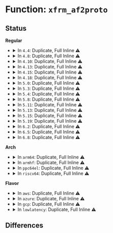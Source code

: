 # Function: <code>xfrm_af2proto</code>

## Status
<b>Regular</b>
<ul>
<li>
<details>
<summary>In <code>4.4</code>: Duplicate, Full Inline ⚠️</summary>

**Collision:** Static Duplication

**Inline:** Full

**Transformation:** False

**Instances:**

```
In net/xfrm/xfrm_policy.c (ffffffff817b25b6)
Location: include/net/xfrm.h:450
Inline: True
Inline callers:
  - net/xfrm/xfrm_policy.c:xfrm_resolve_and_create_bundle
```
```
In net/xfrm/xfrm_output.c (ffffffff817bc06b)
Location: include/net/xfrm.h:450
Inline: True
Inline callers:
  - net/xfrm/xfrm_output.c:xfrm_inner_extract_output
```
</details>
</li>
<li>
<details>
<summary>In <code>4.8</code>: Duplicate, Full Inline ⚠️</summary>

**Collision:** Static Duplication

**Inline:** Full

**Transformation:** False

**Instances:**

```
In net/xfrm/xfrm_policy.c (ffffffff8181f5a2)
Location: include/net/xfrm.h:446
Inline: True
Inline callers:
  - net/xfrm/xfrm_policy.c:xfrm_resolve_and_create_bundle
```
```
In net/xfrm/xfrm_output.c (ffffffff81828fab)
Location: include/net/xfrm.h:446
Inline: True
Inline callers:
  - net/xfrm/xfrm_output.c:xfrm_inner_extract_output
```
</details>
</li>
<li>
<details>
<summary>In <code>4.10</code>: Duplicate, Full Inline ⚠️</summary>

**Collision:** Static Duplication

**Inline:** Full

**Transformation:** False

**Instances:**

```
In net/xfrm/xfrm_policy.c (ffffffff81850e02)
Location: include/net/xfrm.h:446
Inline: True
Inline callers:
  - net/xfrm/xfrm_policy.c:xfrm_resolve_and_create_bundle
```
```
In net/xfrm/xfrm_output.c (ffffffff8185a98b)
Location: include/net/xfrm.h:446
Inline: True
Inline callers:
  - net/xfrm/xfrm_output.c:xfrm_inner_extract_output
```
</details>
</li>
<li>
<details>
<summary>In <code>4.13</code>: Duplicate, Full Inline ⚠️</summary>

**Collision:** Static Duplication

**Inline:** Full

**Transformation:** False

**Instances:**

```
In net/xfrm/xfrm_policy.c (ffffffff81875d52)
Location: include/net/xfrm.h:481
Inline: True
Inline callers:
  - net/xfrm/xfrm_policy.c:xfrm_resolve_and_create_bundle
```
```
In net/xfrm/xfrm_output.c (ffffffff8187e91b)
Location: include/net/xfrm.h:481
Inline: True
Inline callers:
  - net/xfrm/xfrm_output.c:xfrm_inner_extract_output
```
</details>
</li>
<li>
<details>
<summary>In <code>4.15</code>: Duplicate, Full Inline ⚠️</summary>

**Collision:** Static Duplication

**Inline:** Full

**Transformation:** False

**Instances:**

```
In net/xfrm/xfrm_policy.c (ffffffff818f6e52)
Location: include/net/xfrm.h:488
Inline: True
Inline callers:
  - net/xfrm/xfrm_policy.c:xfrm_resolve_and_create_bundle
```
```
In net/xfrm/xfrm_output.c (ffffffff818ff97b)
Location: include/net/xfrm.h:488
Inline: True
Inline callers:
  - net/xfrm/xfrm_output.c:xfrm_inner_extract_output
```
</details>
</li>
<li>
<details>
<summary>In <code>4.18</code>: Duplicate, Full Inline ⚠️</summary>

**Collision:** Static Duplication

**Inline:** Full

**Transformation:** False

**Instances:**

```
In net/xfrm/xfrm_policy.c (0)
Location: include/net/xfrm.h:489
Inline: True
```
```
In net/xfrm/xfrm_output.c (0)
Location: include/net/xfrm.h:489
Inline: True
```
</details>
</li>
<li>
<details>
<summary>In <code>5.0</code>: Duplicate, Full Inline ⚠️</summary>

**Collision:** Static Duplication

**Inline:** Full

**Transformation:** False

**Instances:**

```
In net/xfrm/xfrm_policy.c (ffffffff8197e77d)
Location: include/net/xfrm.h:497
Inline: True
Inline callers:
  - net/xfrm/xfrm_policy.c:xfrm_bundle_create
```
```
In net/xfrm/xfrm_output.c (ffffffff8198b07e)
Location: include/net/xfrm.h:497
Inline: True
Inline callers:
  - net/xfrm/xfrm_output.c:xfrm_inner_extract_output
```
</details>
</li>
<li>
<details>
<summary>In <code>5.3</code>: Duplicate, Full Inline ⚠️</summary>

**Collision:** Static Duplication

**Inline:** Full

**Transformation:** False

**Instances:**

```
In net/xfrm/xfrm_policy.c (ffffffff819e7781)
Location: include/net/xfrm.h:424
Inline: True
Inline callers:
  - net/xfrm/xfrm_policy.c:xfrm_bundle_create
```
```
In net/xfrm/xfrm_output.c (ffffffff819f5c7c)
Location: include/net/xfrm.h:424
Inline: True
Inline callers:
  - net/xfrm/xfrm_output.c:xfrm_inner_extract_output
  - net/xfrm/xfrm_output.c:xfrm_outer_mode_output
  - net/xfrm/xfrm_output.c:xfrm_outer_mode_output
```
</details>
</li>
<li>
<details>
<summary>In <code>5.4</code>: Duplicate, Full Inline ⚠️</summary>

**Collision:** Static Duplication

**Inline:** Full

**Transformation:** False

**Instances:**

```
In net/xfrm/xfrm_policy.c (ffffffff81a1e771)
Location: include/net/xfrm.h:424
Inline: True
Inline callers:
  - net/xfrm/xfrm_policy.c:xfrm_bundle_create
```
```
In net/xfrm/xfrm_output.c (ffffffff81a2c8fc)
Location: include/net/xfrm.h:424
Inline: True
Inline callers:
  - net/xfrm/xfrm_output.c:xfrm_inner_extract_output
  - net/xfrm/xfrm_output.c:xfrm_outer_mode_output
  - net/xfrm/xfrm_output.c:xfrm_outer_mode_output
```
</details>
</li>
<li>
<details>
<summary>In <code>5.8</code>: Duplicate, Full Inline ⚠️</summary>

**Collision:** Static Duplication

**Inline:** Full

**Transformation:** False

**Instances:**

```
In net/xfrm/xfrm_policy.c (ffffffff81b112d9)
Location: include/net/xfrm.h:420
Inline: True
Inline callers:
  - net/xfrm/xfrm_policy.c:xfrm_bundle_create
```
```
In net/xfrm/xfrm_output.c (ffffffff81b1fad7)
Location: include/net/xfrm.h:420
Inline: True
Inline callers:
  - net/xfrm/xfrm_output.c:xfrm_inner_extract_output
  - net/xfrm/xfrm_output.c:xfrm6_tunnel_encap_add
  - net/xfrm/xfrm_output.c:xfrm4_tunnel_encap_add
```
</details>
</li>
<li>
<details>
<summary>In <code>5.11</code>: Duplicate, Full Inline ⚠️</summary>

**Collision:** Static Duplication

**Inline:** Full

**Transformation:** False

**Instances:**

```
In net/xfrm/xfrm_policy.c (ffffffff81b1fb7e)
Location: include/net/xfrm.h:423
Inline: True
Inline callers:
  - net/xfrm/xfrm_policy.c:xfrm_bundle_create
```
```
In net/xfrm/xfrm_output.c (ffffffff81b2e3e7)
Location: include/net/xfrm.h:423
Inline: True
Inline callers:
  - net/xfrm/xfrm_output.c:xfrm_inner_extract_output
  - net/xfrm/xfrm_output.c:xfrm6_tunnel_encap_add
  - net/xfrm/xfrm_output.c:xfrm4_tunnel_encap_add
```
</details>
</li>
<li>
<details>
<summary>In <code>5.13</code>: Duplicate, Full Inline ⚠️</summary>

**Collision:** Static Duplication

**Inline:** Full

**Transformation:** False

**Instances:**

```
In net/xfrm/xfrm_policy.c (ffffffff81b0da60)
Location: include/net/xfrm.h:423
Inline: True
Inline callers:
  - net/xfrm/xfrm_policy.c:xfrm_bundle_create
```
```
In net/xfrm/xfrm_output.c (ffffffff81b1be57)
Location: include/net/xfrm.h:423
Inline: True
Inline callers:
  - net/xfrm/xfrm_output.c:xfrm_inner_extract_output
```
</details>
</li>
<li>
<details>
<summary>In <code>5.15</code>: Duplicate, Full Inline ⚠️</summary>

**Collision:** Static Duplication

**Inline:** Full

**Transformation:** False

**Instances:**

```
In net/xfrm/xfrm_policy.c (ffffffff81bd062a)
Location: include/net/xfrm.h:419
Inline: True
Inline callers:
  - net/xfrm/xfrm_policy.c:xfrm_bundle_create
```
```
In net/xfrm/xfrm_output.c (ffffffff81be0607)
Location: include/net/xfrm.h:419
Inline: True
Inline callers:
  - net/xfrm/xfrm_output.c:xfrm_inner_extract_output
```
</details>
</li>
<li>
<details>
<summary>In <code>5.19</code>: Duplicate, Full Inline ⚠️</summary>

**Collision:** Static Duplication

**Inline:** Full

**Transformation:** False

**Instances:**

```
In net/xfrm/xfrm_policy.c (ffffffff81d66ad4)
Location: include/net/xfrm.h:424
Inline: True
Inline callers:
  - net/xfrm/xfrm_policy.c:xfrm_bundle_create
```
```
In net/xfrm/xfrm_output.c (ffffffff81d77646)
Location: include/net/xfrm.h:424
Inline: True
Inline callers:
  - net/xfrm/xfrm_output.c:xfrm_inner_extract_output
```
</details>
</li>
<li>
<details>
<summary>In <code>6.2</code>: Duplicate, Full Inline ⚠️</summary>

**Collision:** Static Duplication

**Inline:** Full

**Transformation:** False

**Instances:**

```
In net/xfrm/xfrm_policy.c (ffffffff81f3182b)
Location: include/net/xfrm.h:439
Inline: True
Inline callers:
  - net/xfrm/xfrm_policy.c:xfrm_bundle_create
```
```
In net/xfrm/xfrm_output.c (ffffffff81f43eea)
Location: include/net/xfrm.h:439
Inline: True
Inline callers:
  - net/xfrm/xfrm_output.c:xfrm_inner_extract_output
```
</details>
</li>
<li>
<details>
<summary>In <code>6.5</code>: Duplicate, Full Inline ⚠️</summary>

**Collision:** Static Duplication

**Inline:** Full

**Transformation:** False

**Instances:**

```
In net/xfrm/xfrm_policy.c (ffffffff81f90edb)
Location: include/net/xfrm.h:444
Inline: True
Inline callers:
  - net/xfrm/xfrm_policy.c:xfrm_bundle_create
```
```
In net/xfrm/xfrm_output.c (ffffffff81fa2b25)
Location: include/net/xfrm.h:444
Inline: True
```
</details>
</li>
<li>
<details>
<summary>In <code>6.8</code>: Duplicate, Full Inline ⚠️</summary>

**Collision:** Static Duplication

**Inline:** Full

**Transformation:** False

**Instances:**

```
In net/xfrm/xfrm_policy.c (ffffffff8205ec53)
Location: include/net/xfrm.h:444
Inline: True
Inline callers:
  - net/xfrm/xfrm_policy.c:xfrm_bundle_create
```
```
In net/xfrm/xfrm_output.c (ffffffff8206fe25)
Location: include/net/xfrm.h:444
Inline: True
```
</details>
</li>
</ul>
<b>Arch</b>
<ul>
<li>
<details>
<summary>In <code>arm64</code>: Duplicate, Full Inline ⚠️</summary>

**Collision:** Static Duplication

**Inline:** Full

**Transformation:** False

**Instances:**

```
In net/xfrm/xfrm_policy.c (ffff800010cdabec)
Location: include/net/xfrm.h:424
Inline: True
Inline callers:
  - net/xfrm/xfrm_policy.c:xfrm_bundle_create
```
```
In net/xfrm/xfrm_output.c (ffff800010ceb56c)
Location: include/net/xfrm.h:424
Inline: True
Inline callers:
  - net/xfrm/xfrm_output.c:xfrm_inner_extract_output
  - net/xfrm/xfrm_output.c:xfrm_outer_mode_output
  - net/xfrm/xfrm_output.c:xfrm_outer_mode_output
```
</details>
</li>
<li>
<details>
<summary>In <code>armhf</code>: Duplicate, Full Inline ⚠️</summary>

**Collision:** Static Duplication

**Inline:** Full

**Transformation:** False

**Instances:**

```
In net/xfrm/xfrm_policy.c (c0de4a64)
Location: include/net/xfrm.h:424
Inline: True
Inline callers:
  - net/xfrm/xfrm_policy.c:xfrm_bundle_create
```
```
In net/xfrm/xfrm_output.c (c0df3448)
Location: include/net/xfrm.h:424
Inline: True
Inline callers:
  - net/xfrm/xfrm_output.c:xfrm_inner_extract_output
  - net/xfrm/xfrm_output.c:xfrm_outer_mode_output
  - net/xfrm/xfrm_output.c:xfrm_outer_mode_output
```
</details>
</li>
<li>
<details>
<summary>In <code>ppc64el</code>: Duplicate, Full Inline ⚠️</summary>

**Collision:** Static Duplication

**Inline:** Full

**Transformation:** False

**Instances:**

```
In net/xfrm/xfrm_policy.c (c000000000dffb4c)
Location: include/net/xfrm.h:424
Inline: True
Inline callers:
  - net/xfrm/xfrm_policy.c:xfrm_bundle_create
```
```
In net/xfrm/xfrm_output.c (c000000000e0f360)
Location: include/net/xfrm.h:424
Inline: True
Inline callers:
  - net/xfrm/xfrm_output.c:xfrm_inner_extract_output
  - net/xfrm/xfrm_output.c:xfrm_outer_mode_output
  - net/xfrm/xfrm_output.c:xfrm_outer_mode_output
```
</details>
</li>
<li>
<details>
<summary>In <code>riscv64</code>: Duplicate, Full Inline ⚠️</summary>

**Collision:** Static Duplication

**Inline:** Full

**Transformation:** False

**Instances:**

```
In net/xfrm/xfrm_policy.c (ffffffe00082c7a6)
Location: include/net/xfrm.h:424
Inline: True
Inline callers:
  - net/xfrm/xfrm_policy.c:xfrm_bundle_create
```
```
In net/xfrm/xfrm_output.c (ffffffe000838f46)
Location: include/net/xfrm.h:424
Inline: True
Inline callers:
  - net/xfrm/xfrm_output.c:xfrm_inner_extract_output
  - net/xfrm/xfrm_output.c:xfrm_outer_mode_output
  - net/xfrm/xfrm_output.c:xfrm_outer_mode_output
```
</details>
</li>
</ul>
<b>Flavor</b>
<ul>
<li>
<details>
<summary>In <code>aws</code>: Duplicate, Full Inline ⚠️</summary>

**Collision:** Static Duplication

**Inline:** Full

**Transformation:** False

**Instances:**

```
In net/xfrm/xfrm_policy.c (ffffffff819bde01)
Location: include/net/xfrm.h:424
Inline: True
Inline callers:
  - net/xfrm/xfrm_policy.c:xfrm_bundle_create
```
```
In net/xfrm/xfrm_output.c (ffffffff819cbf8c)
Location: include/net/xfrm.h:424
Inline: True
Inline callers:
  - net/xfrm/xfrm_output.c:xfrm_inner_extract_output
  - net/xfrm/xfrm_output.c:xfrm_outer_mode_output
  - net/xfrm/xfrm_output.c:xfrm_outer_mode_output
```
</details>
</li>
<li>
<details>
<summary>In <code>azure</code>: Duplicate, Full Inline ⚠️</summary>

**Collision:** Static Duplication

**Inline:** Full

**Transformation:** False

**Instances:**

```
In net/xfrm/xfrm_policy.c (ffffffff8197abf1)
Location: include/net/xfrm.h:424
Inline: True
Inline callers:
  - net/xfrm/xfrm_policy.c:xfrm_bundle_create
```
```
In net/xfrm/xfrm_output.c (ffffffff81988d7c)
Location: include/net/xfrm.h:424
Inline: True
Inline callers:
  - net/xfrm/xfrm_output.c:xfrm_inner_extract_output
  - net/xfrm/xfrm_output.c:xfrm_outer_mode_output
  - net/xfrm/xfrm_output.c:xfrm_outer_mode_output
```
</details>
</li>
<li>
<details>
<summary>In <code>gcp</code>: Duplicate, Full Inline ⚠️</summary>

**Collision:** Static Duplication

**Inline:** Full

**Transformation:** False

**Instances:**

```
In net/xfrm/xfrm_policy.c (ffffffff81a28881)
Location: include/net/xfrm.h:424
Inline: True
Inline callers:
  - net/xfrm/xfrm_policy.c:xfrm_bundle_create
```
```
In net/xfrm/xfrm_output.c (ffffffff81a36a0c)
Location: include/net/xfrm.h:424
Inline: True
Inline callers:
  - net/xfrm/xfrm_output.c:xfrm_inner_extract_output
  - net/xfrm/xfrm_output.c:xfrm_outer_mode_output
  - net/xfrm/xfrm_output.c:xfrm_outer_mode_output
```
</details>
</li>
<li>
<details>
<summary>In <code>lowlatency</code>: Duplicate, Full Inline ⚠️</summary>

**Collision:** Static Duplication

**Inline:** Full

**Transformation:** False

**Instances:**

```
In net/xfrm/xfrm_policy.c (ffffffff81a33e7e)
Location: include/net/xfrm.h:424
Inline: True
Inline callers:
  - net/xfrm/xfrm_policy.c:xfrm_bundle_create
```
```
In net/xfrm/xfrm_output.c (ffffffff81a4237d)
Location: include/net/xfrm.h:424
Inline: True
Inline callers:
  - net/xfrm/xfrm_output.c:xfrm_inner_extract_output
  - net/xfrm/xfrm_output.c:xfrm_outer_mode_output
  - net/xfrm/xfrm_output.c:xfrm_outer_mode_output
```
</details>
</li>
</ul>

## Differences
